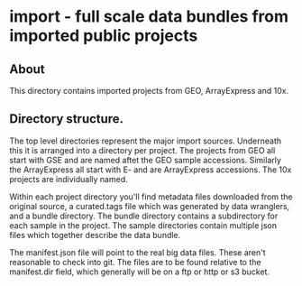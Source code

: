 # import - full scale data bundles from imported public projects

## About

This directory contains imported projects from GEO, ArrayExpress and 10x.

## Directory structure.

The top level directories represent the major import sources.  Underneath this it
is arranged into a directory per project.  The projects  from GEO all start with
GSE and are named aftet the GEO sample accessions.  Similarly the ArrayExpress all
start with E- and are ArrayExpress accessions.  The 10x projects are individually named.

Within each project directory you'll find metadata files downloaded from the original source,
a curated.tags file which was generated by data wranglers, and a bundle directory.
The bundle directory contains a subdirectory for each sample in the project.  The sample 
directories contain multiple json files which together describe the data bundle.

The manifest.json file will point to the real big data files.  These aren't reasonable
to check into git.  The files are to be found relative to the manifest.dir field, which
generally will be on a ftp or http or s3 bucket.

